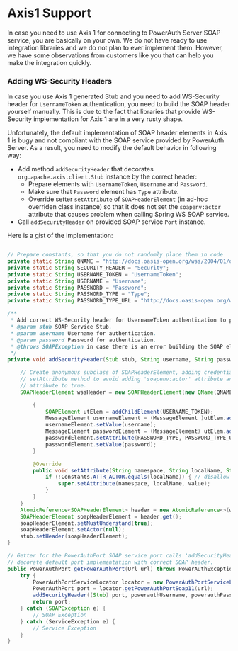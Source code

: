 # Axis1 Support

In case you need to use Axis 1 for connecting to PowerAuth Server SOAP service, you are basically on your own. We do not have ready to use integration libraries and we do not plan to ever implement them. However, we have some observations from customers like you that can help you make the integration quickly.

### Adding WS-Security Headers

In case you use Axis 1 generated Stub and you need to add WS-Security header for `UsernameToken` authentication, you need to build the SOAP header yourself manually. This is due to the fact that libraries that provide WS-Security implementation for Axis 1 are in a very rusty shape.

Unfortunately, the default implementation of SOAP header elements in Axis 1 is bugy and not compliant with the SOAP service provided by PowerAuth Server. As a result, you need to modify the default behavior in following way:

- Add method `addSecurityHeader` that decorates `org.apache.axis.client.Stub` instance by the correct header:
    - Prepare elements with `UsernameToken`, `Username` and `Password`.
    - Make sure that `Password` element has `Type` attribute.
    - Override setter `setAttribute` of `SOAPHeaderElement` (in ad-hoc overriden class instance) so that it does not set the `soapenv:actor` attribute that causes problem when calling Spring WS SOAP service.
- Call `addSecurityHeader` on provided SOAP service `Port` instance.

Here is a gist of the implementation:

```java

// Prepare constants, so that you do not randomly place them in code
private static String QNAME = "http://docs.oasis-open.org/wss/2004/01/oasis-200401-wss-wssecurity-secext-1.0.xsd";
private static String SECURITY_HEADER = "Security";
private static String USERNAME_TOKEN = "UsernameToken";
private static String USERNAME = "Username";
private static String PASSWORD = "Password";
private static String PASSWORD_TYPE = "Type";
private static String PASSWORD_TYPE_URL = "http://docs.oasis-open.org/wss/2004/01/oasis-200401-wss-username-token-profile-1.0#PasswordText";

/**
 * Add correct WS-Security header for UsernameToken authentication to provided SOAP service stub.
 * @param stub SOAP Service Stub.
 * @param username Username for authentication.
 * @param password Password for authentication.
 * @throws SOAPException in case there is an error building the SOAP element tree.
 */
private void addSecurityHeader(Stub stub, String username, String password) throws SOAPException {

    // Create anonymous subclass of SOAPHeaderElement, adding credentials, overriding
    // setAttribute method to avoid adding 'soapenv:actor' attribute and setting 'mustUnderstand'
    // attribute to true.
    SOAPHeaderElement wssHeader = new SOAPHeaderElement(new QName(QNAME, SECURITY_HEADER)) {

        {
            SOAPElement utElem = addChildElement(USERNAME_TOKEN);
            MessageElement usernameElement = (MessageElement )utElem.addChildElement(USERNAME);
            usernameElement.setValue(username);
            MessageElement passwordElement = (MessageElement) utElem.addChildElement(PASSWORD);
            passwordElement.setAttribute(PASSWORD_TYPE, PASSWORD_TYPE_URL);
            passwordElement.setValue(password);
        }

        @Override
        public void setAttribute(String namespace, String localName, String value) {
            if (!Constants.ATTR_ACTOR.equals(localName)) { // disallow setting actor attribute
                super.setAttribute(namespace, localName, value);
            }
        }
    }
    AtomicReference<SOAPHeaderElement> header = new AtomicReference<>(wssHeader);
    SOAPHeaderElement soapHeaderElement = header.get();
    soapHeaderElement.setMustUnderstand(true);
    soapHeaderElement.setActor(null);
    stub.setHeader(soapHeaderElement);
}

// Getter for the PowerAuthPort SOAP service port calls 'addSecurityHeader' to
// decorate default port implementation with correct SOAP header.
public PowerAuthPort getPowerAuthPort(Url url) throws PowerAuthException {
    try {
        PowerAuthPortServiceLocator locator = new PowerAuthPortServiceLocator();
        PowerAuthPort port = locator.getPowerAuthPortSoap11(url);
        addSecurityHeader((Stub) port, powerauthUsername, powerauthPassword );
        return port;
    } catch (SOAPException e) {
        // SOAP Exception
    } catch (ServiceException e) {
        // Service Exception
    }
}
```
